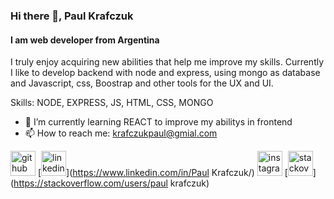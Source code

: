 ### Hi there 👋, Paul Krafczuk
#### I am web developer from Argentina

I truly enjoy acquiring new abilities that help me improve my skills. Currently I like to develop backend with node and express, using mongo as database and Javascript, css, Boostrap and other tools for the UX and UI.

Skills: NODE, EXPRESS, JS, HTML, CSS, MONGO 

- 🌱 I’m currently learning REACT to improve my abilitys in frontend 
- 📫 How to reach me: krafczukpaul@gmial.com 


[<img src='https://cdn.jsdelivr.net/npm/simple-icons@3.0.1/icons/github.svg' alt='github' height='40'>](https://github.com/PaulKrafczuk)  [<img src='https://cdn.jsdelivr.net/npm/simple-icons@3.0.1/icons/linkedin.svg' alt='linkedin' height='40'>](https://www.linkedin.com/in/Paul Krafczuk/)  [<img src='https://cdn.jsdelivr.net/npm/simple-icons@3.0.1/icons/instagram.svg' alt='instagram' height='40'>](https://www.instagram.com/paul.krafczuk/)  [<img src='https://cdn.jsdelivr.net/npm/simple-icons@3.0.1/icons/stackoverflow.svg' alt='stackoverflow' height='40'>](https://stackoverflow.com/users/paul krafczuk)  

